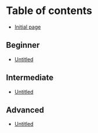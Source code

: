 # Table of contents

* [Initial page](README.md)

## Beginner

* [Untitled](beginner/untitled.md)

## Intermediate

* [Untitled](intermediate/untitled.md)

## Advanced

* [Untitled](advanced/untitled.md)

